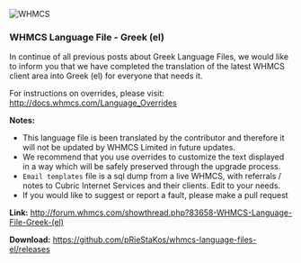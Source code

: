 ![WHMCS](http://cdn.whmcs.com/images/blog/ReleaseBanner.png "WHMCS")

### WHMCS Language File - Greek (el)

In continue of all previous posts about Greek Language Files, we would like to inform you that we have completed the translation of the latest WHMCS client area into Greek (el) for everyone that needs it.

For instructions on overrides, please visit: http://docs.whmcs.com/Language_Overrides

**Notes:**

- This language file is been translated by the contributor and therefore it will not be updated by WHMCS Limited in future updates.
- We recommend that you use overrides to customize the text displayed in a way which will be safely preserved through the upgrade process.
- `Email templates` file is a sql dump from a live WHMCS, with referrals / notes to Cubric Internet Services and their clients. Edit to your needs.
- If you would like to suggest or report a fault, please make a pull request

**Link:** http://forum.whmcs.com/showthread.php?83658-WHMCS-Language-File-Greek-(el)

**Download:** https://github.com/pRieStaKos/whmcs-language-files-el/releases
